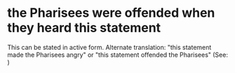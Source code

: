 
# the Pharisees were offended when they heard this statement
This can be stated in active form. Alternate translation: "this statement made the Pharisees angry" or "this statement offended the Pharisees" (See: )